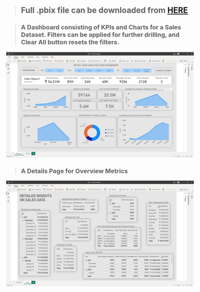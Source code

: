 > ## Full .pbix file can be downloaded from [HERE](https://github.com/bhanu-thakur/friendly-sniffle/blob/main/assets/Power%20BI/Reports/Sales.pbix?raw=true)



> ### A Dashboard consisting of KPIs and Charts for a Sales Dataset. Filters can be applied for further drilling, and Clear All button resets the filters.

![image](https://raw.githubusercontent.com/bhanu-thakur/friendly-sniffle/main/assets/Power%20BI/Images/Retail/Sales%20Dashboard.png)
> ### A Details Page for Overview Metrics
![image](https://raw.githubusercontent.com/bhanu-thakur/friendly-sniffle/main/assets/Power%20BI/Images/Retail/Sales%20Dashboard%20Details.png)
